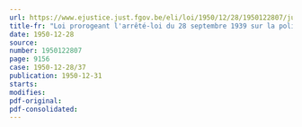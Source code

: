 ```yaml
---
url: https://www.ejustice.just.fgov.be/eli/loi/1950/12/28/1950122807/justel
title-fr: "Loi prorogeant l'arrêté-loi du 28 septembre 1939 sur la police des étrangers"
date: 1950-12-28
source:
number: 1950122807
page: 9156
case: 1950-12-28/37
publication: 1950-12-31
starts:
modifies:
pdf-original:
pdf-consolidated:
---
```


